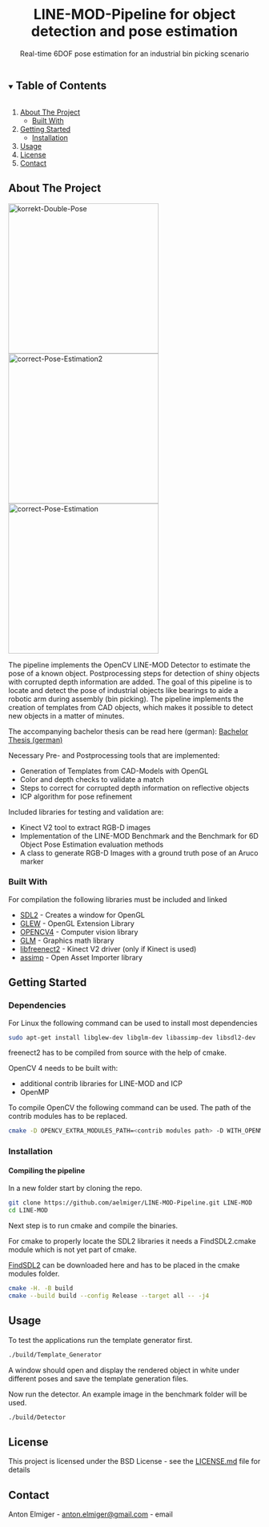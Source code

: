 
<!-- PROJECT LOGO -->
<br />
<p align="center">

  <h1 align="center">LINE-MOD-Pipeline for object detection and pose estimation</h3>

  <p align="center">
    Real-time 6DOF pose estimation for an industrial bin picking scenario
    <br />
  </p>
</p>



<!-- TABLE OF CONTENTS -->
<details open="open">
  <summary><h2 style="display: inline-block">Table of Contents</h2></summary>
  <ol>
    <li>
      <a href="#about-the-project">About The Project</a>
      <ul>
        <li><a href="#built-with">Built With</a></li>
      </ul>
    </li>
    <li>
      <a href="#getting-started">Getting Started</a>
      <ul>
        <li><a href="#installation">Installation</a></li>
      </ul>
    </li>
    <li><a href="#usage">Usage</a></li>
    <li><a href="#license">License</a></li>
    <li><a href="#contact">Contact</a></li>
  </ol>
</details>



<!-- ABOUT THE PROJECT -->
## About The Project
<p float="left">
<img src="https://i.ibb.co/1npYc5g/korrekt-Double-Pose.png" alt="korrekt-Double-Pose" border="0" width="300">
<img src="https://i.ibb.co/QpjDh10/correct-Pose-Estimation2.png" alt="correct-Pose-Estimation2" border="0" width="300">
<img src="https://i.ibb.co/D1TSMHd/correct-Pose-Estimation.png" alt="correct-Pose-Estimation" border="0" width="300">
</p>

The pipeline implements the OpenCV LINE-MOD Detector to estimate the pose of a known object. Postprocessing steps for detection of shiny objects with corrupted depth information are added. The goal of this pipeline is to locate and detect the pose of industrial objects like bearings to aide a robotic arm during assembly (bin picking). The pipeline implements the creation of templates from CAD objects, which makes it possible to detect new objects in a matter of minutes.

The accompanying bachelor thesis can be read here (german): [Bachelor Thesis (german)](bachelor_thesis.pdf)

Necessary Pre- and Postprocessing tools that are implemented:
* Generation of Templates from CAD-Models with OpenGL
* Color and depth checks to validate a match
* Steps to correct for corrupted depth information on reflective objects
* ICP algorithm for pose refinement

Included libraries for testing and validation are:
* Kinect V2 tool to extract RGB-D images
* Implementation of the LINE-MOD Benchmark and the Benchmark for 6D Object Pose Estimation evaluation methods
* A class to generate RGB-D Images with a ground truth pose of an Aruco marker

### Built With

For compilation the following libraries must be included and linked
* [SDL2](https://www.libsdl.org/download-2.0.php) - Creates a window for OpenGL
* [GLEW](http://glew.sourceforge.net/) - OpenGL Extension Library
* [OPENCV4](https://opencv.org/) - Computer vision library
* [GLM](https://glm.g-truc.net/0.9.9/index.html) - Graphics math library
* [libfreenect2](https://github.com/OpenKinect/libfreenect2) - Kinect V2 driver (only if Kinect is used)
* [assimp](http://www.assimp.org/) - Open Asset Importer library

<!-- GETTING STARTED -->
## Getting Started

### Dependencies
For Linux the following command can be used to install most dependencies

```bash
sudo apt-get install libglew-dev libglm-dev libassimp-dev libsdl2-dev
```
freenect2 has to be compiled from source with the help of cmake.

OpenCV 4 needs to be built with:
* additional contrib libraries for LINE-MOD and ICP
* OpenMP

To compile OpenCV the following command can be used. The path of the contrib modules has to be replaced.
```bash
cmake -D OPENCV_EXTRA_MODULES_PATH=<contrib modules path> -D WITH_OPENMP=ON -D CMAKE_BUILD_TYPE=Release
```

### Installation

#### Compiling the pipeline
In a new folder start by cloning the repo.
```bash
git clone https://github.com/aelmiger/LINE-MOD-Pipeline.git LINE-MOD
cd LINE-MOD
```
Next step is to run cmake and compile the binaries.

For cmake to properly locate the SDL2 libraries it needs a FindSDL2.cmake module which is not yet part of cmake. 

[FindSDL2](https://github.com/aminosbh/sdl2-cmake-modules) can be downloaded here and has to be placed in the cmake modules folder.

```bash
cmake -H. -B build
cmake --build build --config Release --target all -- -j4
```

<!-- USAGE EXAMPLES -->
## Usage

To test the applications run the template generator first.
```bash
./build/Template_Generator
```
A window should open and display the rendered object in white under different poses and save the template generation files.

Now run the detector. An example image in the benchmark folder will be used.
```bash
./build/Detector
``` 
<!-- LICENSE -->
## License

This project is licensed under the BSD License - see the [LICENSE.md](LICENSE.md) file for details

<!-- CONTACT -->
## Contact

Anton Elmiger - [anton.elmiger@gmail.com](mailto:anton.elmiger@gmail.com) - email
